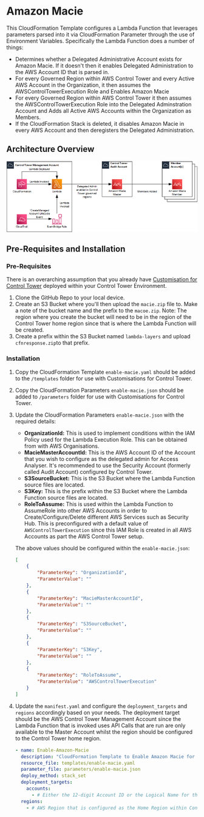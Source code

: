 # Amazon Macie

This CloudFormation Template configures a Lambda Function that leverages parameters parsed into it via CloudFormation Parameter through the use of Environment Variables.  Specifically the Lambda Function does a number of things:
* Determines whether a Delegated Administrative Account exists for Amazon Macie.  If it doesn't then it enables Delegated Administration to the AWS Account ID that is parsed in.
* For every Governed Region within AWS Control Tower and every Active AWS Account in the Organization, it then assumes the AWSControlTowerExecution Role and Enables Amazon Macie
* For every Governed Region within AWS Control Tower it then assumes the AWSControlTowerExecution Role into the Delegated Adminstration Account and Adds all Active AWS Accounts within the Organization as Members.
* If the CloudFormation Stack is deleted, it disables Amazon Macie in every AWS Account and then deregisters the Delegated Administration.

## Architecture Overview

![alt](./diagrams/amazon-macie.png)

## Pre-Requisites and Installation

### Pre-Requisites

There is an overarching assumption that you already have [Customisation for Control Tower](https://aws.amazon.com/solutions/implementations/customizations-for-aws-control-tower/) deployed within your Control Tower Environment.

1.  Clone the GitHub Repo to your local device.
2.  Create an S3 Bucket where you'll then upload the `macie.zip` file to. Make a note of the bucket name and the prefix to the `macoe.zip`. Note: The region where you create the bucket will need to be in the region of the Control Tower home region since that is where the Lambda Function will be created.
3.  Create a prefix within the S3 Bucket named `lambda-layers` and upload `cfnresponse.zip`to that prefix.

### Installation

1.  Copy the CloudFormation Template `enable-macie.yaml` should be added to the `/templates` folder for use with Customisations for Control Tower.
2.  Copy the CloudFormation Parameters `enable-macie.json` should be added to `/parameters` folder for use with Customisations for Control Tower.
3.  Update the CloudFormation Parameters `enable-macie.json` with the required details:
    * **OrganizationId:** This is used to implement conditions within the IAM Policy used for the Lambda Execution Role. This can be obtained from with AWS Organisations.
    * **MacieMasterAccountId:** This is the AWS Account ID of the Account that you wish to configure as the delegated admin for Access Analyser.  It's recommended to use the Security Account (formerly called Audit Account) configured by Control Tower.
    * **S3SourceBucket:** This is the S3 Bucket where the Lambda Function source files are located. 
    * **S3Key:** This is the prefix within the S3 Bucket where the Lambda Function source files are located. 
    * **RoleToAssume:** This is used within the Lambda Function to AssumeRole into other AWS Accounts in order to Create/Configure/Delete different AWS Services such as Security Hub.  This is preconfigured with a default value of `AWSControlTowerExecution` since this IAM Role is created in all AWS Accounts as part the AWS Control Tower setup.

    The above values should be configured within the `enable-macie.json`:

    ```json
    [
        {
            "ParameterKey": "OrganizationId",
            "ParameterValue": ""
        },
        {
            "ParameterKey": "MacieMasterAccountId",
            "ParameterValue": ""
        },  
        {
            "ParameterKey": "S3SourceBucket",
            "ParameterValue": ""
        },
        {
            "ParameterKey": "S3Key",
            "ParameterValue": ""
        },
        {
            "ParameterKey": "RoleToAssume",
            "ParameterValue": "AWSControlTowerExecution"
        }
    ]
    ```

4.  Update the `manifest.yaml` and configure the `deployment_targets` and `regions` accordingly based on your needs. The deployment target should be the AWS Control Tower Management Account since the Lambda Function that is invoked uses API Calls that are run are only available to the Master Account whilst the region should be configured to the Control Tower home region.

    ```yaml 
    - name: Enable-Amazon-Macie
      description: "CloudFormation Template to Enable Amazon Macie for the Organization"
      resource_file: templates/enable-macie.yaml
      parameter_file: parameters/enable-macie.json
      deploy_method: stack_set
      deployment_targets:
        accounts:
          - # Either the 12-digit Account ID or the Logical Name for the Control Tower Management Account
      regions:
        - # AWS Region that is configured as the Home Region within Control Tower
    ```